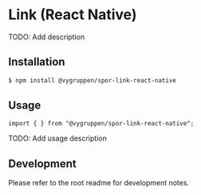 # Link (React Native)

TODO: Add description

## Installation

```bash
$ npm install @vygruppen/spor-link-react-native
```

## Usage

```tsx
import { } from "@vygruppen/spor-link-react-native";
```
TODO: Add usage description

## Development

Please refer to the root readme for development notes.
